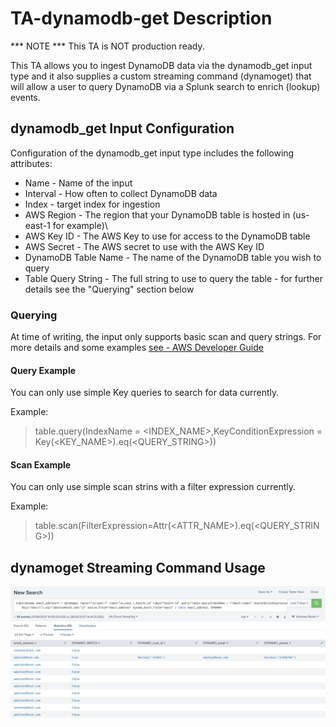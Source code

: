 # TA-dynamodb-get Description

*** NOTE *** 
This TA is NOT production ready.

This TA allows you to ingest DynamoDB data via the dynamodb_get input type and it also supplies a custom streaming command (dynamoget) that will allow a user to query DynamoDB via a Splunk search to enrich (lookup) events.

## dynamodb_get Input Configuration

Configuration of the dynamodb_get input type includes the following attributes:

- Name - Name of the input
- Interval - How often to collect DynamoDB data
- Index - target index for ingestion
- AWS Region - The region that your DynamoDB table is hosted in (us-east-1 for example)\
- AWS Key ID - The AWS Key to use for access to the DynamoDB table
- AWS Secret - The AWS secret to use with the AWS Key ID
- DynamoDB Table Name - The name of the DynamoDB table you wish to query
- Table Query String - The full string to use to query the table - for further details see the "Querying" section below

### Querying

At time of writing, the input only supports basic scan and query strings. For more details and some examples [see - AWS Developer Guide]( https://docs.amazonaws.cn/en_us/amazondynamodb/latest/developerguide/GettingStarted.PHP.04.html)

#### Query Example

You can only use simple Key queries to search for data currently.

Example:
> table.query(IndexName = <INDEX_NAME>,KeyConditionExpression = Key(<KEY_NAME>).eq(<QUERY_STRING>))

#### Scan Example

You can only use simple scan strins with a filter expression currently.

Example:
> table.scan(FilterExpression=Attr(<ATTR_NAME>).eq(<QUERY_STRING>))

## dynamoget Streaming Command Usage

![alt text](https://github.com/bantex01/TA-dynamodb-get/blob/main/README/dynamoget_output.png?raw=true)

